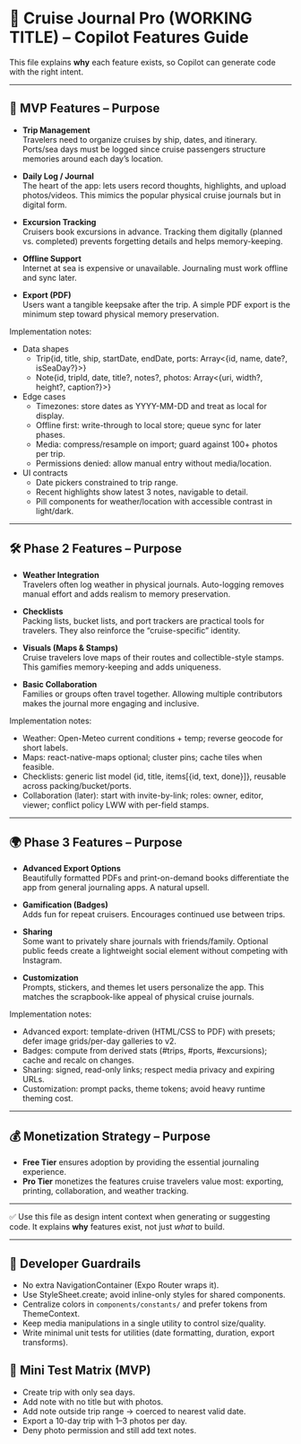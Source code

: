 # 🚢 Cruise Journal Pro (WORKING TITLE) – Copilot Features Guide

This file explains **why** each feature exists, so Copilot can generate code with the right intent.

---

## 🎯 MVP Features – Purpose

- **Trip Management**  
  Travelers need to organize cruises by ship, dates, and itinerary. Ports/sea days must be logged since cruise passengers structure memories around each day’s location.

- **Daily Log / Journal**  
  The heart of the app: lets users record thoughts, highlights, and upload photos/videos. This mimics the popular physical cruise journals but in digital form.

- **Excursion Tracking**  
  Cruisers book excursions in advance. Tracking them digitally (planned vs. completed) prevents forgetting details and helps memory-keeping.

- **Offline Support**  
  Internet at sea is expensive or unavailable. Journaling must work offline and sync later.

- **Export (PDF)**  
  Users want a tangible keepsake after the trip. A simple PDF export is the minimum step toward physical memory preservation.

Implementation notes:
- Data shapes
  - Trip{id, title, ship, startDate, endDate, ports: Array<{id, name, date?, isSeaDay?}>}
  - Note{id, tripId, date, title?, notes?, photos: Array<{uri, width?, height?, caption?}>}
- Edge cases
  - Timezones: store dates as YYYY-MM-DD and treat as local for display.
  - Offline first: write-through to local store; queue sync for later phases.
  - Media: compress/resample on import; guard against 100+ photos per trip.
  - Permissions denied: allow manual entry without media/location.
- UI contracts
  - Date pickers constrained to trip range.
  - Recent highlights show latest 3 notes, navigable to detail.
  - Pill components for weather/location with accessible contrast in light/dark.

---

## 🛠️ Phase 2 Features – Purpose

- **Weather Integration**  
  Travelers often log weather in physical journals. Auto-logging removes manual effort and adds realism to memory preservation.

- **Checklists**  
  Packing lists, bucket lists, and port trackers are practical tools for travelers. They also reinforce the “cruise-specific” identity.

- **Visuals (Maps & Stamps)**  
  Cruise travelers love maps of their routes and collectible-style stamps. This gamifies memory-keeping and adds uniqueness.

- **Basic Collaboration**  
  Families or groups often travel together. Allowing multiple contributors makes the journal more engaging and inclusive.

Implementation notes:
- Weather: Open-Meteo current conditions + temp; reverse geocode for short labels.
- Maps: react-native-maps optional; cluster pins; cache tiles when feasible.
- Checklists: generic list model {id, title, items[{id, text, done}]}, reusable across packing/bucket/ports.
- Collaboration (later): start with invite-by-link; roles: owner, editor, viewer; conflict policy LWW with per-field stamps.

---

## 🌍 Phase 3 Features – Purpose

- **Advanced Export Options**  
  Beautifully formatted PDFs and print-on-demand books differentiate the app from general journaling apps. A natural upsell.

- **Gamification (Badges)**  
  Adds fun for repeat cruisers. Encourages continued use between trips.

- **Sharing**  
  Some want to privately share journals with friends/family. Optional public feeds create a lightweight social element without competing with Instagram.

- **Customization**  
  Prompts, stickers, and themes let users personalize the app. This matches the scrapbook-like appeal of physical cruise journals.

Implementation notes:
- Advanced export: template-driven (HTML/CSS to PDF) with presets; defer image grids/per-day galleries to v2.
- Badges: compute from derived stats (#trips, #ports, #excursions); cache and recalc on changes.
- Sharing: signed, read-only links; respect media privacy and expiring URLs.
- Customization: prompt packs, theme tokens; avoid heavy runtime theming cost.

---

## 💰 Monetization Strategy – Purpose

- **Free Tier** ensures adoption by providing the essential journaling experience.
- **Pro Tier** monetizes the features cruise travelers value most: exporting, printing, collaboration, and weather tracking.

---

✅ Use this file as design intent context when generating or suggesting code. It explains **why** features exist, not just *what* to build.

---

## 🧩 Developer Guardrails
- No extra NavigationContainer (Expo Router wraps it).
- Use StyleSheet.create; avoid inline-only styles for shared components.
- Centralize colors in `components/constants/` and prefer tokens from ThemeContext.
- Keep media manipulations in a single utility to control size/quality.
- Write minimal unit tests for utilities (date formatting, duration, export transforms).

## 🧪 Mini Test Matrix (MVP)
- Create trip with only sea days.
- Add note with no title but with photos.
- Add note outside trip range → coerced to nearest valid date.
- Export a 10-day trip with 1–3 photos per day.
- Deny photo permission and still add text notes.

